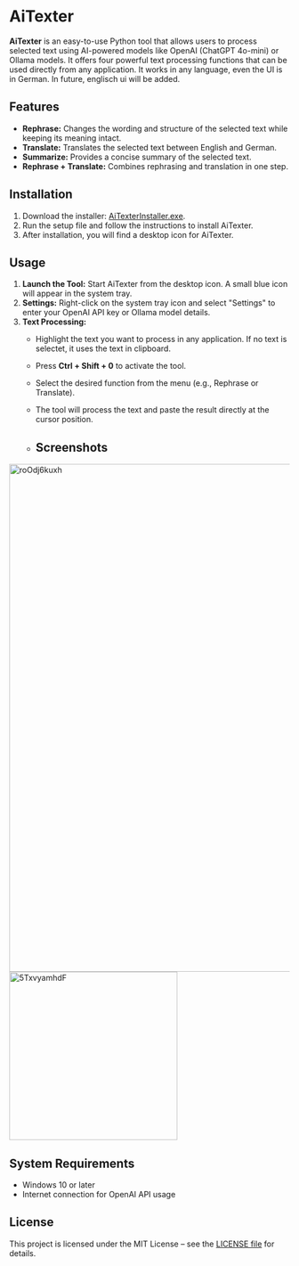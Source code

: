 # AiTexter

**AiTexter** is an easy-to-use Python tool that allows users to process selected text using AI-powered models like OpenAI (ChatGPT 4o-mini) or Ollama models. It offers four powerful text processing functions that can be used directly from any application. It works in any language, even the UI is in German. In future, englisch ui will be added.

## Features

- **Rephrase:** Changes the wording and structure of the selected text while keeping its meaning intact.
- **Translate:** Translates the selected text between English and German.
- **Summarize:** Provides a concise summary of the selected text.
- **Rephrase + Translate:** Combines rephrasing and translation in one step.

## Installation

1. Download the installer: [AiTexterInstaller.exe](https://github.com/NeverBeLazyG/AiTexter/releases/download/v1.0/AiTexterInstaller.exe).
2. Run the setup file and follow the instructions to install AiTexter.
3. After installation, you will find a desktop icon for AiTexter.

## Usage

1. **Launch the Tool:** Start AiTexter from the desktop icon. A small blue icon will appear in the system tray.
2. **Settings:** Right-click on the system tray icon and select "Settings" to enter your OpenAI API key or Ollama model details.
3. **Text Processing:**
   - Highlight the text you want to process in any application. If no text is selectet, it uses the text in clipboard.
   - Press **Ctrl + Shift + 0** to activate the tool.
   - Select the desired function from the menu (e.g., Rephrase or Translate).
   - The tool will process the text and paste the result directly at the cursor position.
  
   - ## Screenshots

<img width="912" alt="roOdj6kuxh" src="https://github.com/user-attachments/assets/aa4463e3-504a-45ee-9621-fc62f8cf873b">
<img width="302" alt="5TxvyamhdF" src="https://github.com/user-attachments/assets/ee230dfd-f6ec-439d-bb0f-3de59f31d6ce">


## System Requirements

- Windows 10 or later
- Internet connection for OpenAI API usage

## License

This project is licensed under the MIT License – see the [LICENSE file](LICENSE) for details.
